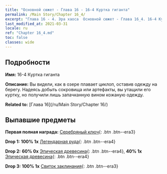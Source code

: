 ```yaml
---
title: "Основной сюжет - Глава 16 - 16-4 Куртка гиганта"
permalink: /Main Story/Chapter 16_4/
excerpt: "Глава 16 - 4. Эра хаоса  Основной сюжет - Глава 16_4. 16-4 Куртка гиганта"
last_modified_at: 2021-03-31
locale: ru
ref: "Chapter 16_4.md"
toc: false
classes: wide
---
```


## Подробности

 **Имя:** 16-4 Куртка гиганта

 **Описание:** Вы видели, как в озере плавает циклоп, оставив одежду на берегу. Надеясь добыть сокровища или артефакты, вы утащили его куртку, но получили лишь запачканную вином кожаную одежду.

 **Related to:** [Глава 16](/ru/Main Story/Chapter 16/)

## Выпавшие предметы

 **Первая полная награда:** [Серебряный ключ](/ru/Items/con_693/){: .btn .btn--era3}

 **Drop 1:** **100% 1x** [Легендарная руда](/ru/Items/mat_54/){: .btn .btn--era4}

 **Drop 2:** **60% 0x** [Эпическая древесина](/ru/Items/mat_48/){: .btn .btn--era4}, **40% 1x** [Эпическая древесина](/ru/Items/mat_48/){: .btn .btn--era4}

 **Drop 3:** **100% 1x** [Свиток заклинания](/ru/Items/con_694/){: .btn .btn--era3}

